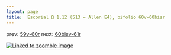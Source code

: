 ```yaml
---
layout: page
title:  Escorial Ω 1.12 (513 = Allen E4), bifolio 60v-60bisr
---
```


prev: [59v-60r](../59v-60r/) next: [60bisv-61r](../60bisv-61r/)



[![Linked to zoomble image](http://www.homermultitext.org/iipsrv?IIIF=/project/homer/pyramidal/deepzoom/hmt/e3bifolio/v1/E3_60v_60bisr.tif/full/2000,/0/default.jpg)](http://www.homermultitext.org/ict2/?urn=urn:cite2:hmt:e3bifolio.v1:E3_60v_60bisr)

